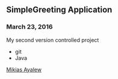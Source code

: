 ## SimpleGreeting Application 

### March 23, 2016

My second version controlled project 

* git 
* Java

[Mikias Ayalew](http://sqasolution.com)
